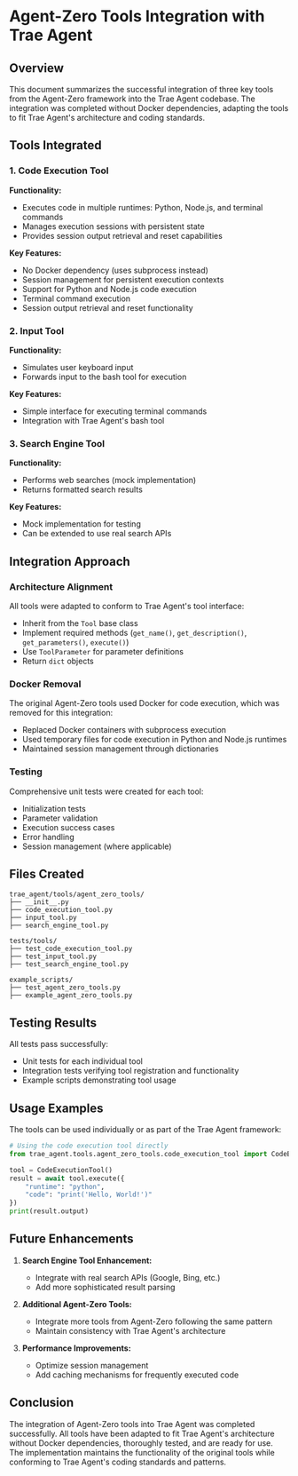 # Agent-Zero Tools Integration with Trae Agent

## Overview

This document summarizes the successful integration of three key tools from the Agent-Zero framework into the Trae Agent codebase. The integration was completed without Docker dependencies, adapting the tools to fit Trae Agent's architecture and coding standards.

## Tools Integrated

### 1. Code Execution Tool

**Functionality:**
- Executes code in multiple runtimes: Python, Node.js, and terminal commands
- Manages execution sessions with persistent state
- Provides session output retrieval and reset capabilities

**Key Features:**
- No Docker dependency (uses subprocess instead)
- Session management for persistent execution contexts
- Support for Python and Node.js code execution
- Terminal command execution
- Session output retrieval and reset functionality

### 2. Input Tool

**Functionality:**
- Simulates user keyboard input
- Forwards input to the bash tool for execution

**Key Features:**
- Simple interface for executing terminal commands
- Integration with Trae Agent's bash tool

### 3. Search Engine Tool

**Functionality:**
- Performs web searches (mock implementation)
- Returns formatted search results

**Key Features:**
- Mock implementation for testing
- Can be extended to use real search APIs

## Integration Approach

### Architecture Alignment

All tools were adapted to conform to Trae Agent's tool interface:
- Inherit from the `Tool` base class
- Implement required methods (`get_name()`, `get_description()`, `get_parameters()`, `execute()`)
- Use `ToolParameter` for parameter definitions
- Return `dict` objects

### Docker Removal

The original Agent-Zero tools used Docker for code execution, which was removed for this integration:
- Replaced Docker containers with subprocess execution
- Used temporary files for code execution in Python and Node.js runtimes
- Maintained session management through dictionaries

### Testing

Comprehensive unit tests were created for each tool:
- Initialization tests
- Parameter validation
- Execution success cases
- Error handling
- Session management (where applicable)

## Files Created

```
trae_agent/tools/agent_zero_tools/
├── __init__.py
├── code_execution_tool.py
├── input_tool.py
├── search_engine_tool.py

tests/tools/
├── test_code_execution_tool.py
├── test_input_tool.py
├── test_search_engine_tool.py

example_scripts/
├── test_agent_zero_tools.py
├── example_agent_zero_tools.py
```

## Testing Results

All tests pass successfully:
- Unit tests for each individual tool
- Integration tests verifying tool registration and functionality
- Example scripts demonstrating tool usage

## Usage Examples

The tools can be used individually or as part of the Trae Agent framework:

```python
# Using the code execution tool directly
from trae_agent.tools.agent_zero_tools.code_execution_tool import CodeExecutionTool

tool = CodeExecutionTool()
result = await tool.execute({
    "runtime": "python",
    "code": "print('Hello, World!')"
})
print(result.output)
```

## Future Enhancements

1. **Search Engine Tool Enhancement:**
   - Integrate with real search APIs (Google, Bing, etc.)
   - Add more sophisticated result parsing

2. **Additional Agent-Zero Tools:**
   - Integrate more tools from Agent-Zero following the same pattern
   - Maintain consistency with Trae Agent's architecture

3. **Performance Improvements:**
   - Optimize session management
   - Add caching mechanisms for frequently executed code

## Conclusion

The integration of Agent-Zero tools into Trae Agent was completed successfully. All tools have been adapted to fit Trae Agent's architecture without Docker dependencies, thoroughly tested, and are ready for use. The implementation maintains the functionality of the original tools while conforming to Trae Agent's coding standards and patterns.
